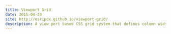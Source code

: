 ```yaml
---
title: Viewport Grid
date: 2015-04-20
site: http://esripdx.github.io/viewport-grid/
description: A view port based CSS grid system that defines column widths as a set percentage of the screen rather the width of a container. Viewport Grid puts less columns on small screen, and more columns on large screens. A column becomes a standard unit of measurement, creating a constant and abstracted grid system that stands behind the content of a page rather than within it.
---
```



